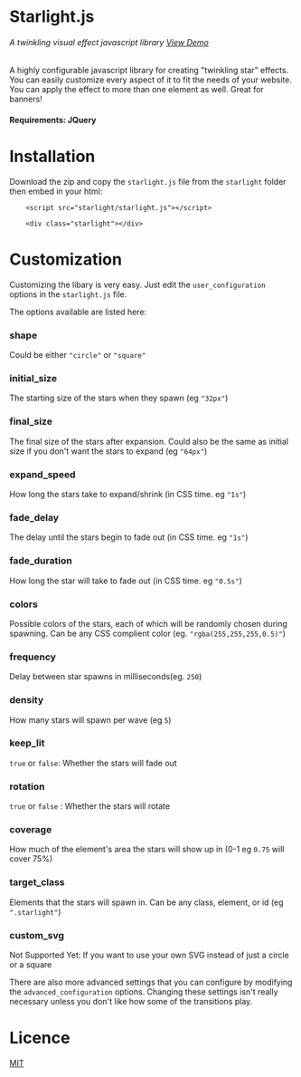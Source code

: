 # Starlight.js
###### A twinkling visual effect javascript library [View Demo](http://sergei1152.github.io/Starlight.js/)

A highly configurable javascript library for creating "twinkling star" effects. You can easily customize
every aspect of it to fit the needs of your website. You can apply the effect to more than one element as well.
Great for banners!

#### Requirements: JQuery

# Installation
Download the zip and copy the `starlight.js` file from the `starlight` folder then embed in your html: 
```
	<script src="starlight/starlight.js"></script>

	<div class="starlight"></div>
```

# Customization
Customizing the libary is very easy. Just edit the `user_configuration` options in the 
`starlight.js` file.

The options available are listed here:

### shape
Could be either `"circle"` or `"square"`
### initial_size
The starting size of the stars when they spawn (eg `"32px"`)
### final_size
The final size of the stars after expansion. Could also be the same as initial size if you don't want the stars to expand (eg `"64px"`)
### expand_speed
How long the stars take to expand/shrink (in CSS time. eg `"1s"`)
### fade_delay
The delay until the stars begin to fade out (in CSS time. eg `"1s"`)
### fade_duration
How long the star will take to fade out (in CSS time. eg `"0.5s"`)
### colors
Possible colors of the stars, each of which will be randomly chosen during spawning.  Can be any CSS complient color (eg. `"rgba(255,255,255,0.5)"`)
### frequency
Delay between star spawns in milliseconds(eg. `250`)
### density
How many stars will spawn per wave (eg `5`)
### keep_lit
`true` or `false`: Whether the stars will fade out
### rotation
`true` or `false` : Whether the stars will rotate
### coverage
How much of the element's area the stars will show up in (0-1 eg `0.75` will cover 75%)
### target_class
Elements that the stars will spawn in. Can be any class, element, or id (eg `".starlight"`)
### custom_svg
Not Supported Yet: If you want to use your own SVG instead of just a circle or a square

There are also more advanced settings that you can configure by modifying the `advanced_configuration` options.
Changing these settings isn't really necessary unless you don't like how some of the transitions play.

# Licence
[MIT](https://raw.githubusercontent.com/sergei1152/Starlight.js/master/LICENCE)
